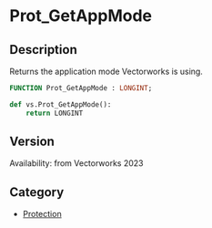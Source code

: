 # Prot_GetAppMode

## Description
Returns the application mode Vectorworks is using.

```pascal
FUNCTION Prot_GetAppMode : LONGINT;
```

```python
def vs.Prot_GetAppMode():
    return LONGINT
```

## Version
Availability: from Vectorworks 2023

## Category
* [Protection](../Categories/Protection.md)

